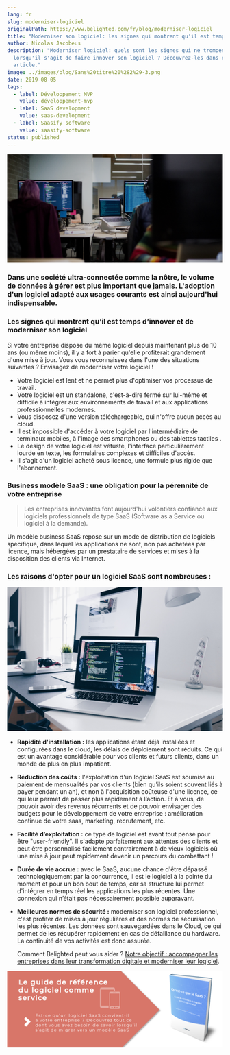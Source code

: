 ```yaml
---
lang: fr
slug: moderniser-logiciel
originalPath: https://www.belighted.com/fr/blog/moderniser-logiciel
title: "Moderniser son logiciel: les signes qui montrent qu'il est temps d'innover"
author: Nicolas Jacobeus
description: "Moderniser logiciel: quels sont les signes qui ne trompent
  lorsqu'il s'agit de faire innover son logiciel ? Découvrez-les dans cet
  article."
image: ../images/blog/Sans%20titre%20%282%29-3.png
date: 2019-08-05
tags:
  - label: Développement MVP
    value: développement-mvp
  - label: SaaS development
    value: saas-development
  - label: Saasify software
    value: saasify-software
status: published
---
```

![Moderniser son logiciel pour innover](/content/images/legacy/JYMNxywiPIVaNkqFOpa5E.png)

### Dans une société ultra-connectée comme la nôtre, le volume de données à gérer est plus important que jamais. L'adoption d'un logiciel adapté aux usages courants est ainsi aujourd'hui indispensable.

### **Les signes qui montrent qu’il est temps d’innover et de moderniser son logiciel**

Si votre entreprise dispose du même logiciel depuis maintenant plus de 10 ans (ou même moins), il y a fort à parier qu'elle profiterait grandement d'une mise à jour. Vous vous reconnaissez dans l'une des situations suivantes ? Envisagez de moderniser votre logiciel !

*   Votre logiciel est lent et ne permet plus d'optimiser vos processus de travail.
*   Votre logiciel est un standalone, c'est-à-dire fermé sur lui-même et difficile à intégrer aux environnements de travail et aux applications professionnelles modernes.
*   Vous disposez d'une version téléchargeable, qui n'offre aucun accès au cloud. 
*   Il est impossible d'accéder à votre logiciel par l'intermédiaire de terminaux mobiles, à l'image des smartphones ou des tablettes tactiles .
*   Le design de votre logiciel est vétuste, l'interface particulièrement lourde en texte, les formulaires complexes et difficiles d'accès.
*   Il s'agit d'un logiciel acheté sous licence, une formule plus rigide que l'abonnement.

### **Business modèle SaaS : une obligation pour la pérennité de votre entreprise** 

> Les entreprises innovantes font aujourd'hui volontiers confiance aux logiciels professionnels de type SaaS (Software as a Service ou logiciel à la demande).

Un modèle business SaaS repose sur un mode de distribution de logiciels spécifique, dans lequel les applications ne sont, non pas achetées par licence, mais hébergées par un prestataire de services et mises à la disposition des clients via Internet. 

### **Les raisons d'opter pour un logiciel SaaS sont nombreuses :**

**![christopher-gower-m_HRfLhgABo-unsplash](/content/images/legacy/Whux7cFTvhuP5Iy8T0XzH.jpg)**

*   **Rapidité d'installation :** les applications étant déjà installées et configurées dans le cloud, les délais de déploiement sont réduits. Ce qui est un avantage considérable pour vos clients et futurs clients, dans un monde de plus en plus impatient.  
      
    
*   **Réduction des coûts :** l'exploitation d'un logiciel SaaS est soumise au paiement de mensualités par vos clients (bien qu’ils soient souvent liés à payer pendant un an), et non à l'acquisition coûteuse d'une licence, ce qui leur permet de passer plus rapidement à l’action. Et à vous, de pouvoir avoir des revenus récurrents et de pouvoir envisager des budgets pour le développement de votre entreprise : amélioration continue de votre saas, marketing, recrutement, etc.  
      
    
*   **Facilité d’exploitation :** ce type de logiciel est avant tout pensé pour être "user-friendly". Il s'adapte parfaitement aux attentes des clients et peut être personnalisé facilement contrairement à de vieux logiciels où une mise à jour peut rapidement devenir un parcours du combattant !  
      
    
*   **Durée de vie accrue :** avec le SaaS, aucune chance d'être dépassé technologiquement par la concurrence, il est le logiciel à la pointe du moment et pour un bon bout de temps, car sa structure lui permet d'intégrer en temps réel les applications les plus récentes. Une connexion qui n’était pas nécessairement possible auparavant.  
      
    
*   **Meilleures normes de sécurité :** moderniser son logiciel professionnel, c'est profiter de mises à jour régulières et des normes de sécurisation les plus récentes. Les données sont sauvegardées dans le Cloud, ce qui permet de les récupérer rapidement en cas de défaillance du hardware. La continuité de vos activités est donc assurée.  
      
    Comment Belighted peut vous aider ? [Notre objectif : accompagner les entreprises dans leur transformation digitale et moderniser leur logiciel](/fr/evaluation-developpement-produit). 

[![Nouveau call-to-action](/content/images/legacy/Htz_P1iMXy1bwRoC6u7Xy.png)](https://cta-redirect.hubspot.com/cta/redirect/1684659/efa19144-ba00-4802-bd26-7c27dbad25ab)